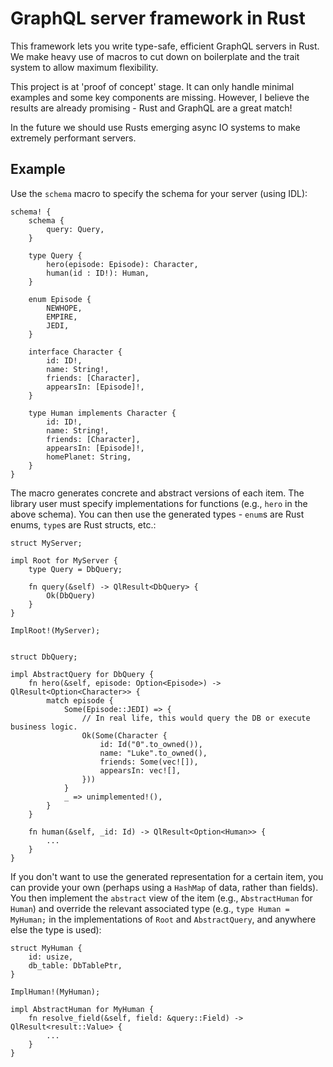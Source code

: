 # GraphQL server framework in Rust

This framework lets you write type-safe, efficient GraphQL servers in Rust. We
make heavy use of macros to cut down on boilerplate and the trait system to
allow maximum flexibility.

This project is at 'proof of concept' stage. It can only handle minimal examples
and some key components are missing. However, I believe the results are already
promising - Rust and GraphQL are a great match!

In the future we should use Rusts emerging async IO systems to make extremely
performant servers.


## Example

Use the `schema` macro to specify the schema for your server (using IDL):

```
schema! {
    schema {
        query: Query,
    }

    type Query {
        hero(episode: Episode): Character,
        human(id : ID!): Human,
    }

    enum Episode {
        NEWHOPE,
        EMPIRE,
        JEDI,
    }

    interface Character {
        id: ID!,
        name: String!,
        friends: [Character],
        appearsIn: [Episode]!,
    }

    type Human implements Character {
        id: ID!,
        name: String!,
        friends: [Character],
        appearsIn: [Episode]!,
        homePlanet: String,
    }
}
```

The macro generates concrete and abstract versions of each item. The library user
must specify implementations for functions (e.g., `hero` in the above schema).
You can then use the generated types - `enum`s are Rust enums, `type`s are Rust
structs, etc.:

```
struct MyServer;

impl Root for MyServer {
    type Query = DbQuery;

    fn query(&self) -> QlResult<DbQuery> {
        Ok(DbQuery)
    }
}

ImplRoot!(MyServer);


struct DbQuery;

impl AbstractQuery for DbQuery {
    fn hero(&self, episode: Option<Episode>) -> QlResult<Option<Character>> {
        match episode {
            Some(Episode::JEDI) => {
                // In real life, this would query the DB or execute business logic.
                Ok(Some(Character {
                    id: Id("0".to_owned()),
                    name: "Luke".to_owned(),
                    friends: Some(vec![]),
                    appearsIn: vec![],
                }))
            }
            _ => unimplemented!(),
        }
    }

    fn human(&self, _id: Id) -> QlResult<Option<Human>> {
        ...
    }
}
```

If you don't want to use the generated representation for a certain item, you
can provide your own (perhaps using a `HashMap` of data, rather than fields).
You then implement the `abstract` view of the item (e.g., `AbstractHuman` for
`Human`) and override the relevant associated type (e.g., `type Human = MyHuman;`
in the implementations of `Root` and `AbstractQuery`, and anywhere else the type
is used):

```
struct MyHuman {
    id: usize,
    db_table: DbTablePtr,
}

ImplHuman!(MyHuman);

impl AbstractHuman for MyHuman {
    fn resolve_field(&self, field: &query::Field) -> QlResult<result::Value> {
        ...
    }
}
```

